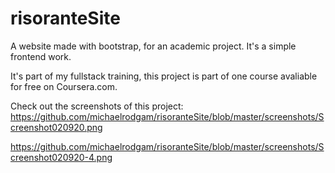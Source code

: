 # risoranteSite
A website made with bootstrap, for an academic project. It's a simple frontend work.

It's part of my fullstack training, this project is part of one course avaliable for free on Coursera.com.


Check out the screenshots of this project: 
https://github.com/michaelrodgam/risoranteSite/blob/master/screenshots/Screenshot020920.png

https://github.com/michaelrodgam/risoranteSite/blob/master/screenshots/Screenshot020920-4.png
